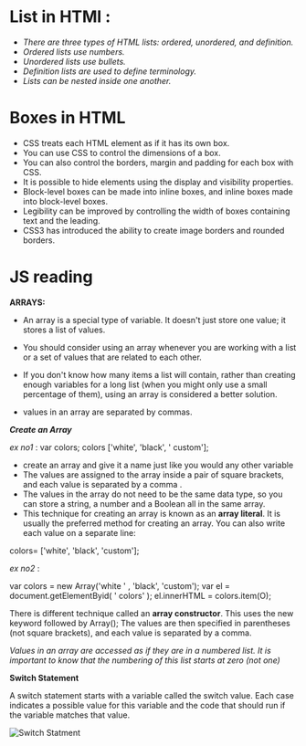 # List in HTMl :


+ _There are three types of HTML lists: ordered, unordered, and definition._
+ _Ordered lists use numbers._
+ _Unordered lists use bullets._
+ _Definition lists are used to define terminology._
+ _Lists can be nested inside one another._

# Boxes in HTML

+ CSS treats each HTML element as if it has its own box.
+ You can use CSS to control the dimensions of a box.
+ You can also control the borders, margin and padding for each box with CSS.
+ It is possible to hide elements using the display and visibility properties.
+ Block-level boxes can be made into inline boxes, and inline boxes made into block-level boxes.
+ Legibility can be improved by controlling the width of boxes containing text and the leading.
+ CSS3 has introduced the ability to create image borders and rounded borders.


# JS reading

 **ARRAYS:**

- An array is a special type of variable. It doesn't just store one value; it stores a list of values. 

- You should consider using an array whenever you are working with a list or a set of values that are related to each other. 

- If you don't know how many items a list will contain, rather than creating enough variables for a long list (when you might only use a small percentage of them), using an array is considered a better solution.

- values in an array are separated by commas. 

__*Create an Array*__

_ex no1_ :
var colors;
colors ['white', 'black', ' custom'];

- create an array and give it a name just like you would any other variable
- The values are assigned to the array inside a pair of square brackets, and each value is separated by a comma .
- The values in the array do not need to be the same data type, so you can store a string, a number and a Boolean all in the same array.
- This technique for creating an array is known as an **array literal**. It is usually the preferred method for creating an array. You can also write each value on a separate line:

colors= ['white',
'black',
'custom'];

_ex no2_ :


var colors = new Array('white ' ,
'black',
'custom');
var el = document.getElementByid( ' colors' );
el.innerHTML = colors.item(O); 

 There is different technique called an **array constructor**. This uses the new keyword followed by Array(); The values are then specified in parentheses (not square brackets), and each value is separated by a comma. 



_Values in an array are accessed as if they are in a numbered list. It is important to know that the numbering of this list starts at zero (not one)_



**Switch Statement** 

A switch statement starts with a variable called the switch value. Each case indicates a possible value for this variable and the code that should run if the variable matches that value.

![Switch Statment](https://cdn.javascripttutorial.net/wp-content/uploads/2016/08/JavaScript-switch-case.png) 